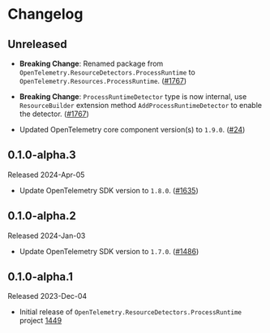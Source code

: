 # Changelog

## Unreleased

* **Breaking Change**: Renamed package from `OpenTelemetry.ResourceDetectors.ProcessRuntime`
  to `OpenTelemetry.Resources.ProcessRuntime`.
  ([#1767](https://github.com/open-telemetry/opentelemetry-dotnet-contrib/pull/1767))

* **Breaking Change**: `ProcessRuntimeDetector` type is now internal, use `ResourceBuilder`
  extension method `AddProcessRuntimeDetector` to enable the detector.
  ([#1767](https://github.com/open-telemetry/opentelemetry-dotnet-contrib/pull/1767))
* Updated OpenTelemetry core component version(s) to `1.9.0`.
  ([#24](https://github.com/CodeBlanch/opentelemetry-dotnet-contrib/pull/24))

## 0.1.0-alpha.3

Released 2024-Apr-05

* Update OpenTelemetry SDK version to `1.8.0`.
  ([#1635](https://github.com/open-telemetry/opentelemetry-dotnet-contrib/pull/1635))

## 0.1.0-alpha.2

Released 2024-Jan-03

* Update OpenTelemetry SDK version to `1.7.0`.
  ([#1486](https://github.com/open-telemetry/opentelemetry-dotnet-contrib/pull/1486))

## 0.1.0-alpha.1

Released 2023-Dec-04

* Initial release of `OpenTelemetry.ResourceDetectors.ProcessRuntime` project
[1449](https://github.com/open-telemetry/opentelemetry-dotnet-contrib/pull/1449)

